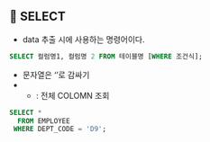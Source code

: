 ## 🌈 SELECT

- data 추출 시에 사용하는 명령어이다.

```sql
SELECT 컬럼명1, 컬럼명 2 FROM 테이블명 [WHERE 조건식];
```


- 문자열은 ‘’로 감싸기
- * : 전체 COLOMN 조회

```sql
SELECT *
  FROM EMPLOYEE
 WHERE DEPT_CODE = 'D9';
```